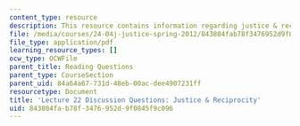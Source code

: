 ```yaml
---
content_type: resource
description: This resource contains information regarding justice & reciprocity.
file: /media/courses/24-04j-justice-spring-2012/843804fab78f3476952d9f0845f9c096_MIT24_04JS12_disc22.pdf
file_type: application/pdf
learning_resource_types: []
ocw_type: OCWFile
parent_title: Reading Questions
parent_type: CourseSection
parent_uid: 84a64a67-731d-48eb-00ac-dee4907231ff
resourcetype: Document
title: 'Lecture 22 Discussion Questions: Justice & Reciprocity'
uid: 843804fa-b78f-3476-952d-9f0845f9c096
---
```


